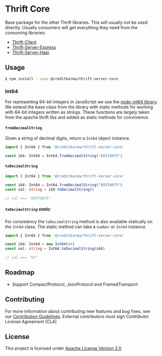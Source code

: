 # Thrift Core

Base package for the other Thrift libraries. This will usually not be used directly. Usually consumers will get everything they need from the consuming libraries:

* [Thrift-Client](https://github.com/creditkarma/thrift-server/tree/master/packages/thrift-client)
* [Thrift-Server-Express](https://github.com/creditkarma/thrift-server/tree/master/packages/thrift-server-express)
* [Thrift-Server-Hapi](https://github.com/creditkarma/thrift-server/tree/master/packages/thrift-server-hapi)

## Usage

```sh
$ npm install --save @creditkarma/thrift-server-core
```

### Int64

For representing 64-bit integers in JavaScript we use the [node-int64 library](https://github.com/broofa/node-int64). We extend the base class from the library with static methods for working with 64-bit integers written as strings. These functions are largely taken from the apache thrift libs and added as static methods for convinience.

#### `fromDecimalString`

Given a string of decimal digits, return a `Int64` object instance.

```typescript
import { Int64 } from '@creditkarma/thrift-server-core'

const i64: Int64 = Int64.fromDecimalString("89374875")
```

#### `toDecimalString`

```typescript
import { Int64 } from '@creditkarma/thrift-server-core'

const i64: Int64 = Int64.fromDecimalString("89374875")
const val: string = i64.toDecimalString()

// val === "89374875"
```

##### `toDecimalString` static

For consistency the `toDecimalString` method is also available statically on the `Int64` class. The static method can take a `number` or `Int64` instance.

```typescript
import { Int64 } from '@creditkarma/thrift-server-core'

const i64: Int64 = new Int64(64)
const val: string = Int64.toDecimalString(i64)

// val === "64"
```

## Roadmap

* Support CompactProtocol, JsonProtocol and FramedTransport

## Contributing

For more information about contributing new features and bug fixes, see our [Contribution Guidelines](../../CONTRIBUTING.md).
External contributors must sign Contributor License Agreement (CLA)

## License

This project is licensed under [Apache License Version 2.0](./LICENSE)
